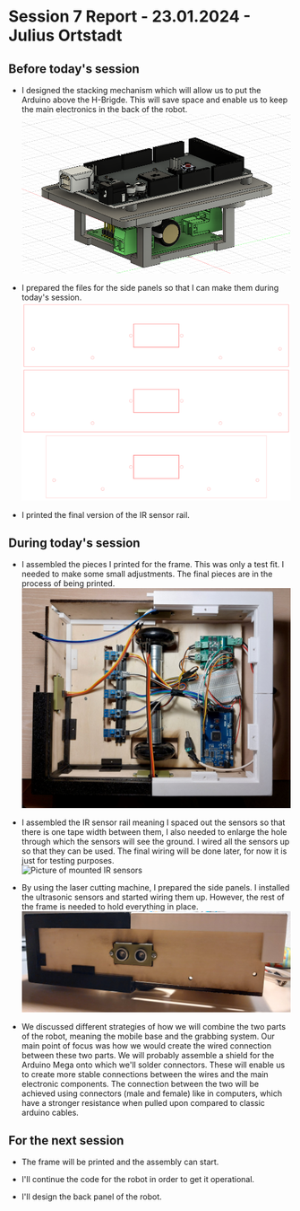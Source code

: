 # Session 7 Report - 23.01.2024 - Julius Ortstadt

## Before today's session
- I designed the stacking mechanism which will allow us to put the Arduino above the H-Brigde. This will save space and enable us to keep the main electronics in the back of the robot.\
![Picture of Arduino / H-Bridge stack](/Documentation/Robo3/Session_Reports/Julius/Pictures/Session_7/Arduino_H_Bridge_Stack.png)

- I prepared the files for the side panels so that I can make them during today's session.\
![Side panels SVG](/Documentation/Robo3/Session_Reports/Julius/Pictures/Session_7/Side_Panels.png)

- I printed the final version of the IR sensor rail.


## During today's session
- I assembled the pieces I printed for the frame. This was only a test fit. I needed to make some small adjustments. The final pieces are in the process of being printed.\
![Picture of partial assembly of the frame](/Documentation/Robo3/Session_Reports/Julius/Pictures/Session_7/Partial_Frame_Assembly.jpg)

- I assembled the IR sensor rail meaning I spaced out the sensors so that there is one tape width between them, I also needed to enlarge the hole through which the sensors will see the ground. I wired all the sensors up so that they can be used. The final wiring will be done later, for now it is just for testing purposes.\
![Picture of mounted IR sensors](/Documentation/Robo3/Session_Reports/Julius/Pictures/Session_7/IR_Sensor_Rail_Assembly.jpg)

- By using the laser cutting machine, I prepared the side panels. I installed the ultrasonic sensors and started wiring them up. However, the rest of the frame is needed to hold everything in place.\
![Picture of mounted US sensors](/Documentation/Robo3/Session_Reports/Julius/Pictures/Session_7/US_Sensor_Assembly.jpg)

- We discussed different strategies of how we will combine the two parts of the robot, meaning the mobile base and the grabbing system. Our main point of focus was how we would create the wired connection between these two parts. We will probably assemble a shield for the Arduino Mega onto which we'll solder connectors. These will enable us to create more stable connections between the wires and the main electronic components. The connection between the two will be achieved using connectors (male and female) like in computers, which have a stronger resistance when pulled upon compared to classic arduino cables.


## For the next session
- The frame will be printed and the assembly can start.

- I'll continue the code for the robot in order to get it operational.

- I'll design the back panel of the robot.
